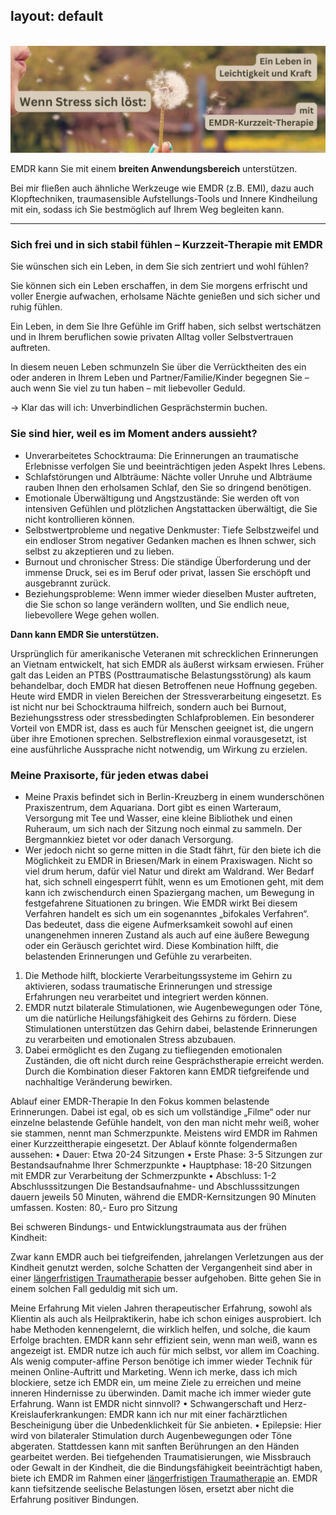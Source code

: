 layout: default
---
<br/>
<img src="/assets/2024-07-13-EMDR-Kurzzeit-Therapie.jpg" alt="" style="max-width:100%"/>

<p></p>

EMDR kann Sie mit einem **breiten Anwendungsbereich** unterstützen. 

Bei mir fließen auch ähnliche Werkzeuge wie EMDR (z.B. EMI), dazu auch Klopftechniken, traumasensible Aufstellungs-Tools und Innere Kindheilung mit ein, sodass ich Sie bestmöglich auf Ihrem Weg begleiten kann. 

----

### Sich frei und in sich stabil fühlen – Kurzzeit-Therapie mit EMDR

Sie wünschen sich ein Leben, in dem Sie sich zentriert und wohl fühlen?  

Sie können sich ein Leben erschaffen, in dem Sie morgens erfrischt und voller Energie aufwachen, erholsame Nächte genießen und sich sicher und ruhig fühlen. 

Ein Leben, in dem Sie Ihre Gefühle im Griff haben, sich selbst wertschätzen und in Ihrem beruflichen sowie privaten Alltag voller Selbstvertrauen auftreten. 

In diesem neuen Leben  schmunzeln Sie über die Verrücktheiten des ein oder anderen in Ihrem Leben und Partner/Familie/Kinder begegnen Sie – auch  wenn Sie viel zu tun haben – mit liebevoller Geduld.

→ Klar das will ich: Unverbindlichen Gesprächstermin buchen. 


### Sie sind hier, weil es im Moment anders aussieht?
- Unverarbeitetes Schocktrauma: Die Erinnerungen an traumatische Erlebnisse verfolgen Sie und beeinträchtigen jeden Aspekt Ihres Lebens.
- Schlafstörungen und Albträume: Nächte voller Unruhe und Albträume rauben Ihnen den erholsamen Schlaf, den Sie so dringend benötigen.
- Emotionale Überwältigung und Angstzustände: Sie werden oft von intensiven Gefühlen und plötzlichen Angstattacken überwältigt, die Sie nicht kontrollieren können.
- Selbstwertprobleme und negative Denkmuster: Tiefe Selbstzweifel und ein endloser Strom negativer Gedanken machen es Ihnen schwer, sich selbst zu akzeptieren und zu lieben.
- Burnout und chronischer Stress: Die ständige Überforderung und der immense Druck, sei es im Beruf oder privat, lassen Sie erschöpft und ausgebrannt zurück.
- Beziehungsprobleme: Wenn immer wieder dieselben Muster auftreten, die Sie schon so lange verändern wollten, und Sie endlich neue, liebevollere Wege gehen wollen. 

**Dann kann EMDR Sie unterstützen.**

Ursprünglich für amerikanische Veteranen mit schrecklichen Erinnerungen an Vietnam entwickelt, hat sich EMDR als äußerst wirksam erwiesen. Früher galt das Leiden an PTBS (Posttraumatische Belastungsstörung) als kaum behandelbar, doch EMDR hat diesen Betroffenen neue Hoffnung gegeben.
Heute wird EMDR in vielen Bereichen der Stressverarbeitung eingesetzt. Es ist nicht nur bei Schocktrauma hilfreich, sondern auch bei Burnout, Beziehungsstress oder stressbedingten Schlafproblemen. 
Ein besonderer Vorteil von EMDR ist, dass es auch für Menschen geeignet ist, die ungern über ihre Emotionen sprechen. Selbstreflexion einmal vorausgesetzt, ist eine ausführliche Aussprache nicht notwendig, um Wirkung zu erzielen.

### Meine Praxisorte, für jeden etwas dabei
- Meine Praxis befindet sich in Berlin-Kreuzberg in einem wunderschönen Praxiszentrum, dem Aquariana. Dort gibt es einen Warteraum, Versorgung mit Tee und Wasser, eine kleine Bibliothek und einen Ruheraum, um sich nach der Sitzung noch einmal zu sammeln. Der Bergmannkiez bietet vor oder danach Versorgung. 
- Wer jedoch nicht so gerne mitten in die Stadt fährt, für den biete ich die Möglichkeit zu EMDR in Briesen/Mark in einem Praxiswagen. Nicht so viel drum herum, dafür viel Natur und direkt am Waldrand. Wer Bedarf hat, sich schnell eingesperrt fühlt, wenn es um Emotionen geht, mit dem kann ich zwischendurch einen Spaziergang machen, um Bewegung in festgefahrene Situationen zu bringen. 
Wie EMDR wirkt
Bei diesem Verfahren handelt es sich um ein sogenanntes „bifokales Verfahren“. Das bedeutet, dass die eigene Aufmerksamkeit sowohl auf einen unangenehmen inneren Zustand als auch auf eine äußere Bewegung oder ein Geräusch gerichtet wird. Diese Kombination hilft, die belastenden Erinnerungen und Gefühle zu verarbeiten. 
1.  Die Methode hilft, blockierte Verarbeitungssysteme im Gehirn zu aktivieren, sodass traumatische Erinnerungen und stressige Erfahrungen neu verarbeitet und integriert werden können. 
2. EMDR nutzt bilaterale Stimulationen, wie Augenbewegungen oder Töne, um die natürliche Heilungsfähigkeit des Gehirns zu fördern. Diese Stimulationen unterstützen das Gehirn dabei, belastende Erinnerungen zu verarbeiten und emotionalen Stress abzubauen.
3. Dabei ermöglicht es den Zugang zu tiefliegenden emotionalen Zuständen, die oft nicht durch reine Gesprächstherapie erreicht werden. Durch die Kombination dieser Faktoren kann EMDR tiefgreifende und nachhaltige Veränderung bewirken.

Ablauf einer EMDR-Therapie
In den Fokus kommen belastende Erinnerungen. Dabei ist egal, ob es sich um vollständige „Filme“ oder nur einzelne belastende Gefühle handelt, von den man nicht mehr weiß, woher sie stammen, nennt man Schmerzpunkte. 
Meistens wird EMDR im Rahmen einer Kurzzeittherapie eingesetzt. Der Ablauf könnte folgendermaßen aussehen:
    • Dauer: Etwa 20-24 Sitzungen
    • Erste Phase: 3-5 Sitzungen zur Bestandsaufnahme Ihrer Schmerzpunkte
    • Hauptphase: 18-20 Sitzungen mit EMDR zur Verarbeitung der Schmerzpunkte
    • Abschluss: 1-2 Abschlusssitzungen
Die Bestandsaufnahme- und Abschlusssitzungen dauern jeweils 50 Minuten, während die EMDR-Kernsitzungen 90 Minuten umfassen.
Kosten: 80,- Euro pro Sitzung

Bei schweren Bindungs- und Entwicklungstraumata aus der frühen Kindheit: 

Zwar kann EMDR auch bei tiefgreifenden, jahrelangen Verletzungen aus der Kindheit genutzt werden, solche Schatten der Vergangenheit sind aber in einer [längerfristigen Traumatherapie](/2023/02/09/Traumatherapie-in-Berlin.html) besser aufgehoben. Bitte gehen Sie in einem solchen Fall geduldig mit sich um. 

Meine Erfahrung
Mit vielen Jahren therapeutischer Erfahrung, sowohl als Klientin als auch als Heilpraktikerin, habe ich schon einiges ausprobiert. Ich habe Methoden kennengelernt, die wirklich helfen, und solche, die kaum Erfolge brachten. EMDR kann sehr effizient sein, wenn man weiß, wann es angezeigt ist. 
EMDR nutze ich auch für mich selbst, vor allem im Coaching. Als wenig computer-affine Person benötige ich immer wieder Technik für meinen Online-Auftritt und Marketing. Wenn ich merke, dass ich mich blockiere, setze ich EMDR ein, um meine Ziele zu erreichen und meine inneren Hindernisse zu überwinden. Damit mache ich immer wieder gute Erfahrung. 
Wann ist EMDR nicht sinnvoll?
    • Schwangerschaft und Herz-Kreislauferkrankungen: EMDR kann ich nur mit einer fachärztlichen Bescheinigung über die Unbedenklichkeit für Sie anbieten.
    • Epilepsie: Hier wird von bilateraler Stimulation durch Augenbewegungen oder Töne abgeraten. Stattdessen kann mit sanften Berührungen an den Händen gearbeitet werden.
Bei tiefgehenden Traumatisierungen, wie Missbrauch oder Gewalt in der Kindheit, die die Bindungsfähigkeit beeinträchtigt haben, biete ich EMDR im Rahmen einer [längerfristigen Traumatherapie](/2023/02/09/Traumatherapie-in-Berlin.html) an. EMDR kann tiefsitzende seelische Belastungen lösen, ersetzt aber nicht die Erfahrung positiver Bindungen.



